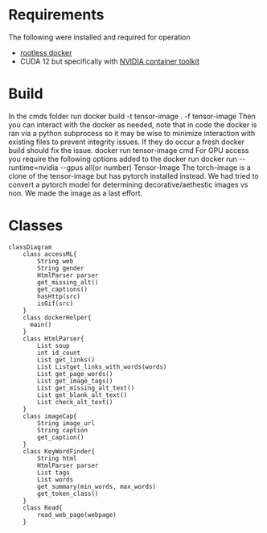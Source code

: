 # Requirements
The following were installed and required for operation
- [rootless docker](https://docs.docker.com/engine/security/rootless/)
- CUDA 12 but specifically with [NVIDIA container toolkit](https://docs.docker.com/engine/security/rootless/)

# Build
In the cmds folder run
    docker build -t tensor-image . -f tensor-image
Then you can interact with the docker as needed, note that in code the docker is ran via a python subprocess so it may be wise to minimize interaction with existing files to prevent integrity issues. If they do occur a fresh docker build should fix the issue.
    docker run tensor-image cmd
For GPU access you require the following options added to the docker run
    docker run --runtime=nvidia --gpus all(or number) Tensor-Image <command here>
The torch-image is a clone of the tensor-image but has pytorch installed instead. We had tried to convert a pytorch model for determining decorative/aethestic images vs non. We made the image as a last effort. 

# Classes
```mermaid 
classDiagram
    class accessML{
        String web
        String gender
        HtmlParser parser
        get_missing_alt()
        get_captions()
        hasHttp(src)
        isGif(src)
    }
    class dockerHelper{
      main()
    }
    class HtmlParser{
        List soup
        int id_count
        List get_links()
        List Listget_links_with_words(words)
        List get_page_words()
        List get_image_tags()
        List get_missing_alt_text()
        List get_blank_alt_text()
        List check_alt_text()
    }
    class imageCap{
        String image_url
        String caption
        get_caption()
    }
    class KeyWordFinder{
        String html
        HtmlParser parser
        List tags
        List words
        get_summary(min_words, max_words)
        get_token_class()
    }
    class Read{
        read_web_page(webpage)
    }
```